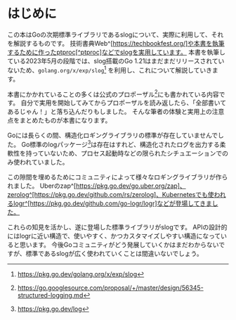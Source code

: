 # はじめに

この本はGoの次期標準ライブラリであるslogについて、実際に利用して、それを解説するものです。
技術書典Web^[https://techbookfest.org/]や本書を執筆するために作ったptproc[^ptproc]などでslogを実用しています。
本書を執筆している2023年5月の段階では、slog搭載のGo 1.21はまだまだリリースされていないため、`golang.org/x/exp/slog`[^expslog] を利用し、これについて解説していきます。

[^ptproc]: https://github.com/vvakame/ptproc
[^expslog]: https://pkg.go.dev/golang.org/x/exp/slog

本書にかかれていることの多くは公式のプロポーザル[^proposal]にも書かれている内容です。
自分で実用を開始してみてからプロポーザルを読み返したら、「全部書いてあるじゃん！」と落ち込んだりもしました。
そんな筆者の体験と実用上の注意点をまとめたものが本書になります。

[^proposal]: https://go.googlesource.com/proposal/+/master/design/56345-structured-logging.md

Goには長らくの間、構造化ロギングライブラリの標準が存在していませんでした。
Go標準のlogパッケージ[^stdlog]は存在はすれど、構造化されたログを出力する柔軟性を持っていないため、プロセス起動時などの限られたシチュエーションでのみ使われていました。

[^stdlog]: https://pkg.go.dev/log

この隙間を埋めるためにコミュニティによって様々なロギングライブラリが作られました。
Uberのzap^[https://pkg.go.dev/go.uber.org/zap]、zerolog^[https://pkg.go.dev/github.com/rs/zerolog]、Kubernetesでも使われるlogr^[https://pkg.go.dev/github.com/go-logr/logr]などが登場してきました。

これらの知見を活かし、遂に登場した標準ライブラリがslogです。
APIの設計的にはlogrに近い構造で、使いやすく、かつカスタマイズしやすい構造になっていると思います。
今後Goコミュニティがどう発展していくかはまだわからないですが、標準であるslogが広く使われていくことは間違いないでしょう。
